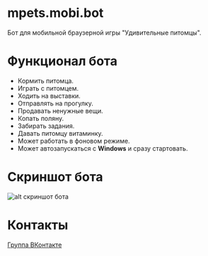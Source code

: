 # mpets.mobi.bot
Бот для мобильной браузерной игры "Удивительные питомцы".

# Функционал бота
- Кормить питомца.
- Играть с питомцем.
- Ходить на выставки.
- Отправлять на прогулку.
- Продавать ненужные вещи.
- Копать поляну.
- Забирать задания.
- Давать питомцу витаминку.
- Может работать в фоновом режиме.
- Может автозапускаться с **Windows** и сразу стартовать.

# Скриншот бота
![alt скриншот бота](https://pp.userapi.com/c849532/v849532288/191c65/KhXyGOGx9Po.jpg)

# Контакты
[Группа ВКонтакте](https://vk.com/mpets_mobi_bot)
